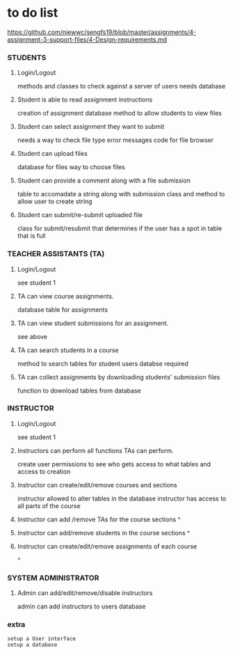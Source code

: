 # to do list
https://github.com/njewwc/sengfs19/blob/master/assignments/4-assignment-3-support-files/4-Design-requirements.md

### STUDENTS
1. Login/Logout

    methods and classes to check against a server of users
    needs database
    
    
2. Student is able to read assignment instructions
	
	creation of assignment database 
	method to allow students to view files
  
3. Student can select assignment they want to submit
  
  	needs a way to check file type
	error messages
	code for file browser
	
4. Student can upload files 

  	database for files
	way to choose files
	
5. Student can provide a comment along with a file submission
  
  	table to accomadate a string along with submission
  	class and method to allow user to create string
  
6. Student can submit/re-submit uploaded file 

	class for submit/resubmit that determines if the user has a spot in table that is full
 
### TEACHER ASSISTANTS (TA)
1. Login/Logout

	see student 1

2. TA can view course assignments.
 
 	database
	table for assignments
 
3. TA can view student submissions for an assignment.
	
	see above
  
4. TA can search students in a course

	method to search tables for student users
	databse required 
	
 
5. TA can collect assignments by downloading students' submission files

	function to download tables from database
	
  

### INSTRUCTOR
1. Login/Logout

	see student 1

2. Instructors can perform all functions TAs can perform.

	create user permissions to see who gets access to what tables and access to creation
	
	 
3. Instructor can create/edit/remove courses and sections
	 
	 instructor allowed to alter tables in the database
	 instructor has access to all parts of the course
	 
4. Instructor can add /remove TAs for the course sections
	  ^
	  
	  
5. Instructor can add/remove students in the course sections
	  ^
6. Instructor can create/edit/remove assignments of each course
	 
	^
### SYSTEM ADMINISTRATOR
1. Admin can add/edit/remove/disable instructors

	admin can add instructors to users database
	
	
### extra


	setup a User interface
	setup a database
	
	
	
	
